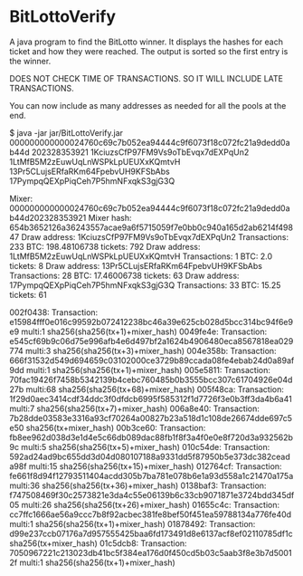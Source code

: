 BitLottoVerify
==============

A java program to find the BitLotto winner.
It displays the hashes for each ticket and how they were reached.  The output is sorted so the first entry is the winner.

DOES NOT CHECK TIME OF TRANSACTIONS.  SO IT WILL INCLUDE LATE TRANSACTIONS.

You can now include as many addresses as needed for all the pools at the end.

$ java -jar jar/BitLottoVerify.jar 000000000000024760c69c7b052ea94444c9f6073f18c072fc21a9dedd0ab44d 202328353921 1KciuzsCfP97FM9Vs9oTbEvqx7dEXPqUn2 1LtMfB5M2zEuwUqLnWSPkLpUEUXxKQmtvH 13Pr5CLujsERfaRKm64FpebvUH9KFSbAbs 17PympqQEXpPiqCeh7P5hmNFxqkS3gjG3Q

Mixer: 000000000000024760c69c7b052ea94444c9f6073f18c072fc21a9dedd0ab44d202328353921
Mixer hash: 654b3652126a36243557acae9a6f5715059f7e0bb0c940a165d2ab6214f49847
Draw address: 1KciuzsCfP97FM9Vs9oTbEvqx7dEXPqUn2
Transactions: 233 BTC: 198.48106738 tickets: 792
Draw address: 1LtMfB5M2zEuwUqLnWSPkLpUEUXxKQmtvH
Transactions: 1 BTC: 2.0 tickets: 8
Draw address: 13Pr5CLujsERfaRKm64FpebvUH9KFSbAbs
Transactions: 28 BTC: 17.46006738 tickets: 63
Draw address: 17PympqQEXpPiqCeh7P5hmNFxqkS3gjG3Q
Transactions: 33 BTC: 15.25 tickets: 61

002f0438: Transaction: e15984fff0e016c99592b072412238bc46a39e625cb028d5bcc314bc94f6e9e9 multi:1 sha256(sha256(tx+1)+mixer_hash)
0049fe4e: Transaction: e545cf69b9c06d75e996afb4e6d497bf2a1624b4906480eca8567818ea029774 multi:3 sha256(sha256(tx+3)+mixer_hash)
004e358b: Transaction: 666f31532d549d694659c03102000ce3729b89ccada08fe4ebab24d0a89af9dd multi:1 sha256(sha256(tx+1)+mixer_hash)
005e5811: Transaction: 70fac19426f7458b5342139b4cebc760485b0b3555bcc307c61704926e04d27b multi:68 sha256(sha256(tx+68)+mixer_hash)
005f48ca: Transaction: 1f29d0aec3414cdf34ddc3f0dfdcb6995f585312f1d7726f3e0b3ff3da4b6a41 multi:7 sha256(sha256(tx+7)+mixer_hash)
006a8e40: Transaction: 7b28dde03583e3316a93cf70264a00827b23a518d1c108de26674dde697c5e50 sha256(tx+mixer_hash)
00b3ce60: Transaction: fb8ee962d038d3e1d4e5c66db089dac88fb1f8f3a4f0e0e8f720d3a932562b9c multi:5 sha256(sha256(tx+5)+mixer_hash)
010c54de: Transaction: 592ad24ad9bc655dd3d04d080107188a9331dd5f87950b5e373dc382ceada98f multi:15 sha256(sha256(tx+15)+mixer_hash)
012764cf: Transaction: fe661f8d94f12793511404acdd305b7ba781e078b6e1a93d558a1c21470a175a multi:36 sha256(sha256(tx+36)+mixer_hash)
0138baf3: Transaction: f747508469f30c2573821e3da4c55e06139b6c33cb9071871e3724bdd345df05 multi:26 sha256(sha256(tx+26)+mixer_hash)
01655c4c: Transaction: cc7ffc1666ae56a9ccc7b8f92acbec381fe8bef50f451ea59788134a776fe40d multi:1 sha256(sha256(tx+1)+mixer_hash)
01878492: Transaction: d99e237ccb07176a7d957555425baa6fd173491d8e6137acf8ef02110785df1c sha256(tx+mixer_hash)
01c5dcb8: Transaction: 7050967221c213023db41bc5f384ea176d0f450cd5b03c5aab3f8e3b7d50012f multi:1 sha256(sha256(tx+1)+mixer_hash)

